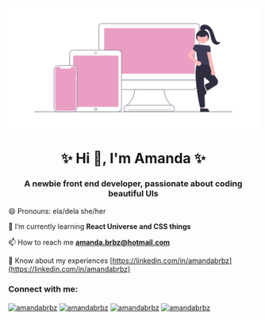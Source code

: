 ![undraw thanks for this image, this img contains a girl with various type of devices and kind represents me](./undraw.png)

<h1 align="center">✨ Hi 👋, I'm Amanda ✨ </h1>
<h3 align="center">A newbie front end developer, passionate about coding beautiful UIs</h3>

😄  Pronouns: ela/dela she/her

🌱  I’m currently learning **React Universe and CSS things**

📫  How to reach me **amanda.brbz@hotmail.com**

📄  Know about my experiences [https://linkedin.com/in/amandabrbz](https://linkedin.com/in/amandabrbz)

<h3 align="left">Connect with me:</h3>
<p align="left">
<a href="https://twitter.com/amandabrbz" target="blank"><img align="center" src="https://cdn.jsdelivr.net/npm/simple-icons@3.0.1/icons/twitter.svg" alt="amandabrbz" height="30" width="40" /></a>
<a href="https://linkedin.com/in/amandabrbz" target="blank"><img align="center" src="https://cdn.jsdelivr.net/npm/simple-icons@3.0.1/icons/linkedin.svg" alt="amandabrbz" height="30" width="40" /></a>
<a href="https://fb.com/amandabrbz" target="blank"><img align="center" src="https://cdn.jsdelivr.net/npm/simple-icons@3.0.1/icons/facebook.svg" alt="amandabrbz" height="30" width="40" /></a>
<a href="https://instagram.com/amandabrbz" target="blank"><img align="center" src="https://cdn.jsdelivr.net/npm/simple-icons@3.0.1/icons/instagram.svg" alt="amandabrbz" height="30" width="40" /></a>
</p>
